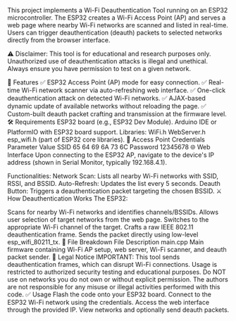 This project implements a Wi-Fi Deauthentication Tool running on an ESP32 microcontroller. The ESP32 creates a Wi-Fi Access Point (AP) and serves a web page where nearby Wi-Fi networks are scanned and listed in real-time. Users can trigger deauthentication (deauth) packets to selected networks directly from the browser interface.

⚠️ Disclaimer: This tool is for educational and research purposes only. Unauthorized use of deauthentication attacks is illegal and unethical. Always ensure you have permission to test on a given network.

🚀 Features
✅ ESP32 Access Point (AP) mode for easy connection.
✅ Real-time Wi-Fi network scanner via auto-refreshing web interface.
✅ One-click deauthentication attack on detected Wi-Fi networks.
✅ AJAX-based dynamic update of available networks without reloading the page.
✅ Custom-built deauth packet crafting and transmission at the firmware level.
🛠️ Requirements
ESP32 board (e.g., ESP32 Dev Module).
Arduino IDE or PlatformIO with ESP32 board support.
Libraries:
WiFi.h
WebServer.h
esp_wifi.h (part of ESP32 core libraries).
🔑 Access Point Credentials
Parameter	Value
SSID	65 64 69 6A 73 6C
Password	12345678
🌐 Web Interface
Upon connecting to the ESP32 AP, navigate to the device's IP address (shown in Serial Monitor, typically 192.168.4.1).

Functionalities:
Network Scan: Lists all nearby Wi-Fi networks with SSID, RSSI, and BSSID.
Auto-Refresh: Updates the list every 5 seconds.
Deauth Button: Triggers a deauthentication packet targeting the chosen BSSID.
⚔️ How Deauthentication Works
The ESP32:

Scans for nearby Wi-Fi networks and identifies channels/BSSIDs.
Allows user selection of target networks from the web page.
Switches to the appropriate Wi-Fi channel of the target.
Crafts a raw IEEE 802.11 deauthentication frame.
Sends the packet directly using low-level esp_wifi_80211_tx.
📄 File Breakdown
File	Description
main.cpp	Main firmware containing Wi-Fi AP setup, web server, Wi-Fi scanner, and deauth packet sender.
🚨 Legal Notice
IMPORTANT: This tool sends deauthentication frames, which can disrupt Wi-Fi connections.
Usage is restricted to authorized security testing and educational purposes.
Do NOT use on networks you do not own or without explicit permission.
The authors are not responsible for any misuse or illegal activities performed with this code.
✅ Usage
Flash the code onto your ESP32 board.
Connect to the ESP32 Wi-Fi network using the credentials.
Access the web interface through the provided IP.
View networks and optionally send deauth packets.
